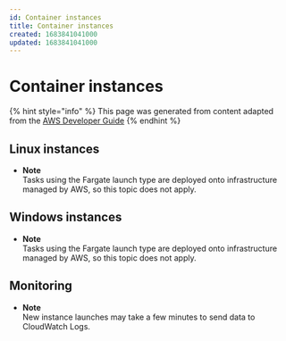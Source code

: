 ```yaml
---
id: Container instances
title: Container instances
created: 1683841041000
updated: 1683841041000
---
```

# Container instances

{% hint style="info" %}
This page was generated from content adapted from the [AWS Developer Guide](https://github.com/awsdocs/amazon-ecs-developer-guide.git)
{% endhint %}

## Linux instances

- **Note**  
Tasks using the Fargate launch type are deployed onto infrastructure managed by AWS, so this topic does not apply\.


## Windows instances

- **Note**  
Tasks using the Fargate launch type are deployed onto infrastructure managed by AWS, so this topic does not apply\.


## Monitoring

- **Note**  
New instance launches may take a few minutes to send data to CloudWatch Logs\.

